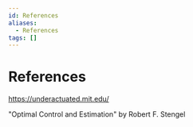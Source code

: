 ```yaml
---
id: References
aliases:
  - References
tags: []
---
```


# References

https://underactuated.mit.edu/

"Optimal Control and Estimation" by Robert F. Stengel
